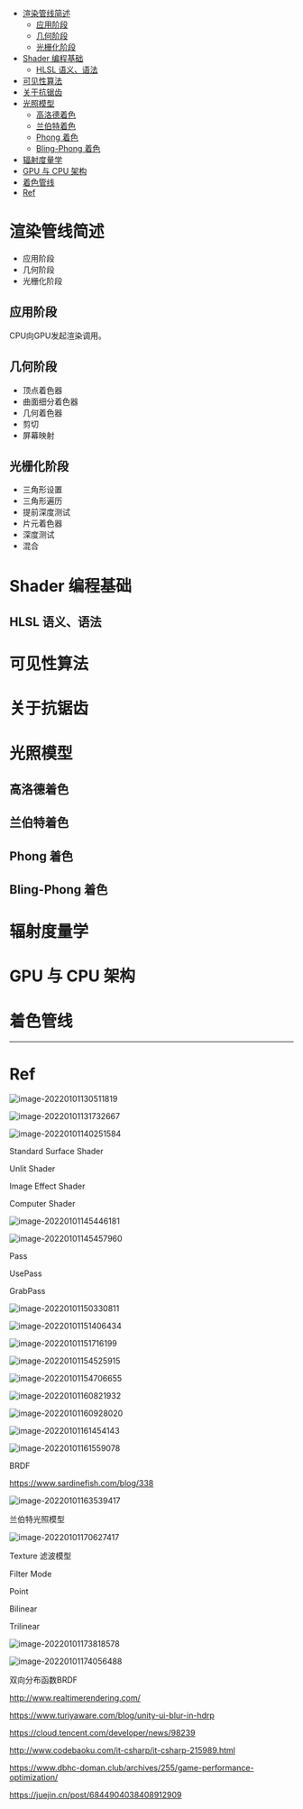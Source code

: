 - [渲染管线简述](#渲染管线简述)
  - [应用阶段](#应用阶段)
  - [几何阶段](#几何阶段)
  - [光栅化阶段](#光栅化阶段)
- [Shader 编程基础](#shader-编程基础)
  - [HLSL 语义、语法](#hlsl-语义语法)
- [可见性算法](#可见性算法)
- [关于抗锯齿](#关于抗锯齿)
- [光照模型](#光照模型)
  - [高洛德着色](#高洛德着色)
  - [兰伯特着色](#兰伯特着色)
  - [Phong 着色](#phong-着色)
  - [Bling-Phong 着色](#bling-phong-着色)
- [辐射度量学](#辐射度量学)
- [GPU 与 CPU 架构](#gpu-与-cpu-架构)
- [着色管线](#着色管线)
- [Ref](#ref)


# 渲染管线简述

- 应用阶段
- 几何阶段
- 光栅化阶段

## 应用阶段

CPU向GPU发起渲染调用。

## 几何阶段

- 顶点着色器
- 曲面细分着色器
- 几何着色器
- 剪切
- 屏幕映射

## 光栅化阶段

- 三角形设置
- 三角形遍历
- 提前深度测试
- 片元着色器
- 深度测试
- 混合

# Shader 编程基础

## HLSL 语义、语法

# 可见性算法



# 关于抗锯齿



# 光照模型

## 高洛德着色

## 兰伯特着色

## Phong 着色

## Bling-Phong 着色


# 辐射度量学


# GPU 与 CPU 架构


# 着色管线








---

# Ref

![image-20220101130511819](Shader%E5%85%A5%E9%97%A8%E7%B2%BE%E8%A6%81.assets/image-20220101130511819.png)

![image-20220101131732667](Shader%E5%85%A5%E9%97%A8%E7%B2%BE%E8%A6%81.assets/image-20220101131732667.png)

![image-20220101140251584](Shader%E5%85%A5%E9%97%A8%E7%B2%BE%E8%A6%81.assets/image-20220101140251584.png)

Standard Surface Shader

Unlit Shader

Image Effect Shader

Computer Shader



![image-20220101145446181](Shader%E5%85%A5%E9%97%A8%E7%B2%BE%E8%A6%81.assets/image-20220101145446181.png)

![image-20220101145457960](Shader%E5%85%A5%E9%97%A8%E7%B2%BE%E8%A6%81.assets/image-20220101145457960.png)

Pass

UsePass

GrabPass

![image-20220101150330811](Shader%E5%85%A5%E9%97%A8%E7%B2%BE%E8%A6%81.assets/image-20220101150330811.png)

![image-20220101151406434](Shader%E5%85%A5%E9%97%A8%E7%B2%BE%E8%A6%81.assets/image-20220101151406434.png)

![image-20220101151716199](Shader%E5%85%A5%E9%97%A8%E7%B2%BE%E8%A6%81.assets/image-20220101151716199.png)

![image-20220101154525915](Shader%E5%85%A5%E9%97%A8%E7%B2%BE%E8%A6%81.assets/image-20220101154525915.png)

![image-20220101154706655](Shader%E5%85%A5%E9%97%A8%E7%B2%BE%E8%A6%81.assets/image-20220101154706655.png)

![image-20220101160821932](Shader%E5%85%A5%E9%97%A8%E7%B2%BE%E8%A6%81.assets/image-20220101160821932.png)

![image-20220101160928020](Shader%E5%85%A5%E9%97%A8%E7%B2%BE%E8%A6%81.assets/image-20220101160928020.png)

![image-20220101161454143](Shader%E5%85%A5%E9%97%A8%E7%B2%BE%E8%A6%81.assets/image-20220101161454143.png)

![image-20220101161559078](Shader%E5%85%A5%E9%97%A8%E7%B2%BE%E8%A6%81.assets/image-20220101161559078.png)





BRDF

https://www.sardinefish.com/blog/338



![image-20220101163539417](Shader%E5%85%A5%E9%97%A8%E7%B2%BE%E8%A6%81.assets/image-20220101163539417.png)





兰伯特光照模型

![image-20220101170627417](Shader%E5%85%A5%E9%97%A8%E7%B2%BE%E8%A6%81.assets/image-20220101170627417.png)





Texture  滤波模型

Filter Mode

Point

Bilinear

Trilinear

![image-20220101173818578](Shader%E5%85%A5%E9%97%A8%E7%B2%BE%E8%A6%81.assets/image-20220101173818578.png)

![image-20220101174056488](Shader%E5%85%A5%E9%97%A8%E7%B2%BE%E8%A6%81.assets/image-20220101174056488.png)





双向分布函数BRDF



http://www.realtimerendering.com/

https://www.turiyaware.com/blog/unity-ui-blur-in-hdrp



https://cloud.tencent.com/developer/news/98239

http://www.codebaoku.com/it-csharp/it-csharp-215989.html

https://www.dbhc-doman.club/archives/255/game-performance-optimization/



https://juejin.cn/post/6844904038408912909
